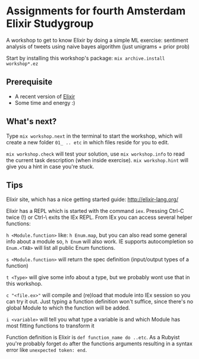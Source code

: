 Assignments for fourth Amsterdam Elixir Studygroup
===================
A workshop to get to know Elixir by doing a simple ML exercise: sentiment
analysis of tweets using naive bayes algorithm (just unigrams + prior prob)

Start by installing this workshop's package:
`mix archive.install workshop*.ez`

Prerequisite
------------
- A recent version of [Elixir](http://elixir-lang.org/install.html)
- Some time and energy :)


What's next?
------------
Type `mix workshop.next` in the terminal to start the workshop, which will create a new folder `01_ .. etc` in which files reside for you to edit.

`mix workshop.check` will test your solution, use `mix workshop.info` to read
the current task description (when inside exercise). `mix workshop.hint` will give you a hint in case you're stuck.

Tips
------------
Elixir site, which has a nice getting started guide: http://elixir-lang.org/

Elixir has a REPL which is started with the command `iex`.
Pressing Ctrl-C twice (!) or Ctrl-\ exits the IEx REPL.
From IEx you can access several helper functions:

`h <Module.function>` like: `h Enum.map`, but you can also read
some general info about a module so, `h Enum` will also work. IE supports
autocompletion so `Enum.<TAB>` will list all public Enum functions.

`s <Module.function>` will return the spec definition (input/output types of a function)

`t <Type>` will give some info about a type, but we probably wont use that in this workshop.

`c "<file.ex>"` will compile and (re)load that module into IEx session
so you can try it out. Just typing a function definition won't suffice, since there's no global Module to which the function will be added.

`i <variable>` will tell you what type a variable is and which Module has most fitting functions to transform it

Function definition is Elixir is `def function_name do ..etc`. As a Rubyist you're probably forget `do` after the functions arguments resulting in a syntax error like `unexpected token: end`.

